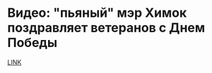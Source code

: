# Видео: "пьяный" мэр Химок поздравляет ветеранов с Днем Победы



[LINK](https://varlamov.ru/2371410.html)